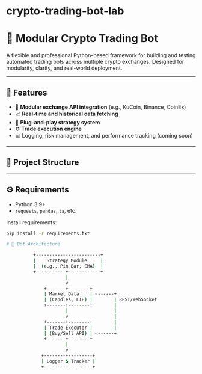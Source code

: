 # crypto-trading-bot-lab

# 🧠 Modular Crypto Trading Bot

A flexible and professional Python-based framework for building and testing automated trading bots across multiple crypto exchanges. Designed for modularity, clarity, and real-world deployment.

---

## 🚀 Features

- 🔌 **Modular exchange API integration** (e.g., KuCoin, Binance, CoinEx)
- 📈 **Real-time and historical data fetching**
- 🧠 **Plug-and-play strategy system**
- ⚙️ **Trade execution engine**
- 📊 Logging, risk management, and performance tracking (coming soon)

---

## 🧱 Project Structure



---

## ⚙️ Requirements

- Python 3.9+
- `requests`, `pandas`, `ta`, etc.

Install requirements:
```bash
pip install -r requirements.txt

# 🧠 Bot Architecture

          +------------------------+
          |    Strategy Module     |
          |  (e.g., Pin Bar, EMA)  |
          +-----------+------------+
                      |
                      v
              +-------+--------+
              | Market Data    | <------+
              | (Candles, LTP) |        | REST/WebSocket
              +-------+--------+        |
                      |                 |
                      v                 |
              +-------+--------+        |
              | Trade Executor |        |
              | (Buy/Sell API) | <------+
              +-------+--------+
                      |
                      v
             +--------+---------+
             | Logger & Tracker |
             +------------------+

